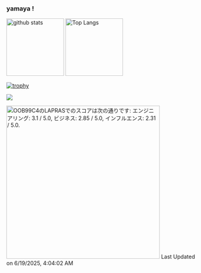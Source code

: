 ### yamaya !

<p align="left">
  <img alt="github stats" height="150px" src="https://github-readme-stats.vercel.app/api?username=Yamako76&show_icons=ture&theme=vue" />
  <img alt="Top Langs" height="150px" src="https://github-readme-stats.vercel.app/api/top-langs/?username=Yamako76&layout=compact&show_icons=true&theme=vue" />
</p>

[![trophy](https://github-profile-trophy.vercel.app/?username=Yamako76&column=7)](https://github.com/ryo-ma/github-profile-trophy)

![](https://github-profile-summary-cards.vercel.app/api/cards/profile-details?username=Yamako76&theme=vue)

<!--START_SECTION:lapras-card-->
<p ><a href="https://lapras.com/public/OOB99C4" target="_blank" rel="noopener noreferrer"><img alt="OOB99C4のLAPRASでのスコアは次の通りです: エンジニアリング: 3.1 / 5.0, ビジネス: 2.85 / 5.0, インフルエンス: 2.31 / 5.0." src="https://lapras-card-generator.vercel.app/api/svg?e=3.1&b=2.85&i=2.31&b1=%2334495e&b2=%2341b883&i1=%2341b883&i2=%239effd3&l=ja" width="400" ></a>  
Last Updated on 6/19/2025, 4:04:02 AM</p>
<!--END_SECTION:lapras-card-->
